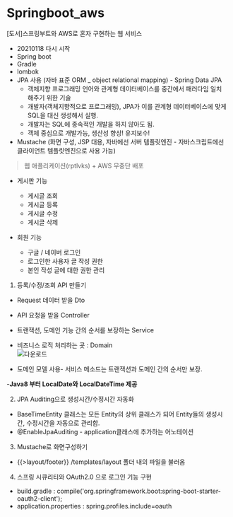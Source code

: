 # Springboot_aws
[도서]스프링부트와 AWS로 혼자 구현하는 웹 서비스

- 20210118 다시 시작 
- Spring boot
- Gradle
- lombok
- JPA 사용 (자바 표준 ORM _ object relational mapping) - Spring Data JPA
  - 객체지향 프로그래밍 언어와 관계형 데이터베이스를 중간에서 패러다임 일치 해주기 위한 기술 
  - 개발자(객체지향적으로 프로그래밍), JPA가 이를 관계형 데이터베이스에 맞게 SQL을 대신 생성해서 실행.
  - 개발자는 SQL에 종속적인 개발을 하지 않아도 됨. 
  - 객체 중심으로 개발가능, 생산성 향상! 유지보수!
 - Mustache (화면 구성, JSP 대용, 자바에선 서버 템플릿엔진 - 자바스크립트에선 클라이언트 템플릿엔진으로 사용 가능)
  
  
  
 > 웹 애플리케이션(rptlvks) + AWS 무중단 배포 
 - 게시판 기능 
   - 게시글 조회
   - 게시글 등록
   - 게시글 수정
   - 게시글 삭제
   
 - 회원 기능 
   - 구글 / 네이버 로그인
   - 로그인한 사용자 글 작성 권한
   - 본인 작성 글에 대한 권한 관리



1) 등록/수정/조회 API 만들기
- Request 데이터 받을 Dto
- API 요청을 받을 Controller
- 트랜잭션, 도메인 기능 간의 순서를 보장하는 Service

- 비즈니스 로직 처리하는 곳 : Domain <br>
![다운로드](https://user-images.githubusercontent.com/48319693/105595433-c5ed9b80-5dd6-11eb-8bb3-eff7c480ab71.png)
    
- 도메인 모델 사용- 서비스 메소드는 트랜잭션과 도메인 간의 순서만 보장.

-<b>Java8 부터 LocalDate와 LocalDateTime 제공</b>


2) JPA Auditing으로 생성시간/수정시간 자동화
- BaseTimeEntity 클래스는 모든 Entity의 상위 클래스가 되어 Entity들의 생성시간, 수정시간을 자동으로 관리함.
- @EnableJpaAuditing - application클래스에 추가하는 어노테이션 


3) Mustache로 화면구성하기 
- {{>layout/footer}} /templates/layout 폴더 내의 파일을 불러옴 


4) 스프링 시큐리티와 OAuth2.0 으로 로그인 기능 구현 
- build.gradle : compile('org.springframework.boot:spring-boot-starter-oauth2-client');
- application.properties : spring.profiles.include=oauth

